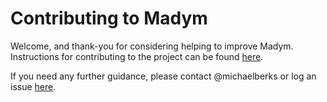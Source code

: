 # Contributing to Madym

Welcome, and thank-you for considering helping to improve Madym. Instructions for contributing to the project can be found [here](https://gitlab.com/manchester_qbi/manchester_qbi_public/madym_cxx/-/wikis/contribute). 

If you need any further guidance, please contact @michaelberks or log an issue [here](https://gitlab.com/manchester_qbi/manchester_qbi_public/madym_cxx/-/issues).
